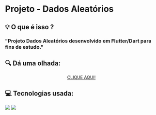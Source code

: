 # Projeto - Dados Aleatórios
<h2> 💡 O que é isso ?</h2>
  <h3>"Projeto Dados Aleatórios desenvolvido em Flutter/Dart para fins de estudo."</h3>
<div>
  <h2> 🔍 Dá uma olhada:</h2> 
  <div align='center'>
    <a href="https://youtu.be/3RrB6M_JW2c">CLIQUE AQUI!</a>
  </div>

</div>

<div>
  <h2> 💻 Tecnologias usada:</h2>
  <img src="https://img.shields.io/badge/Flutter-02569B?style=for-the-badge&logo=flutter&logoColor=white" />
  <img src="https://img.shields.io/badge/Dart-0175C2?style=for-the-badge&logo=dart&logoColor=white" />
  
  
  
  
</div>

